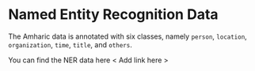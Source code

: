 # Named Entity Recognition Data

The Amharic data is annotated with six classes, 
namely `person`, `location`, `organization`, `time`, `title`, and `others`.

You can find the NER data here
< Add link here >